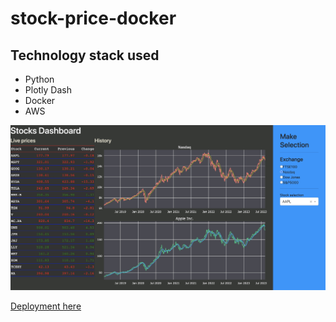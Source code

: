 # stock-price-docker

## Technology stack used
- Python
- Plotly Dash
- Docker
- AWS

![Dashboard](dash.jpg)

[Deployment here](http://ec2-13-40-223-132.eu-west-2.compute.amazonaws.com:3000/)